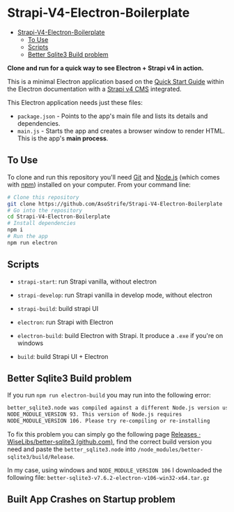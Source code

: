 # Strapi-V4-Electron-Boilerplate
- [Strapi-V4-Electron-Boilerplate](#strapi-v4-electron-boilerplate)
  * [To Use](#to-use)
  * [Scripts](#scripts)
  * [Better Sqlite3 Build problem](#better-sqlite3-build-problem)

**Clone and run for a quick way to see Electron + Strapi v4 in action.**

This is a minimal Electron application based on the [Quick Start Guide](https://electronjs.org/docs/latest/tutorial/quick-start) within the Electron documentation with a [Strapi v4 CMS](https://strapi.io/) integrated.

This Electron application needs just these files:

- `package.json` - Points to the app's main file and lists its details and dependencies.
- `main.js` - Starts the app and creates a browser window to render HTML. This is the app's **main process**.

## To Use

To clone and run this repository you'll need [Git](https://git-scm.com) and [Node.js](https://nodejs.org/en/download/) (which comes with [npm](http://npmjs.com)) installed on your computer. From your command line:

```bash
# Clone this repository
git clone https://github.com/AsoStrife/Strapi-V4-Electron-Boilerplate
# Go into the repository
cd Strapi-V4-Electron-Boilerplate
# Install dependencies
npm i
# Run the app
npm run electron
```

## Scripts

- `strapi-start`:  run Strapi vanilla, without electron 

- `strapi-develop`: run Strapi vanilla in develop mode, without electron 

- `strapi-build`: build strapi UI

- `electron`: run Strapi with Electron

- `electron-build`: build Electron with Strapi. It produce a `.exe` if you're on windows

- `build`: build Strapi UI + Electron

## Better Sqlite3 Build problem 

If you run `npm run electron-build` you may run into the following error:

```bash
better_sqlite3.node was compiled against a different Node.js version using
NODE_MODULE_VERSION 93. This version of Node.js requires
NODE_MODULE_VERSION 106. Please try re-compiling or re-installing
```

To fix this problem you can simply go the following page [Releases · WiseLibs/better-sqlite3 (github.com)](https://github.com/WiseLibs/better-sqlite3/releases), find the correct build version you need and paste the `better_sqlite3.node` into `/node_modules/better-sqlite3/build/Release`.

In my case, using windows and `NODE_MODULE_VERSION 106` I downloaded the following file: `better-sqlite3-v7.6.2-electron-v106-win32-x64.tar.gz`



## Built App Crashes on Startup problem
